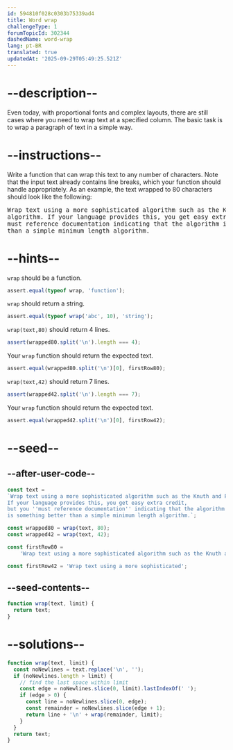 ```yaml
---
id: 594810f028c0303b75339ad4
title: Word wrap
challengeType: 1
forumTopicId: 302344
dashedName: word-wrap
lang: pt-BR
translated: true
updatedAt: '2025-09-29T05:49:25.521Z'
---
```


# --description--

Even today, with proportional fonts and complex layouts, there are still cases where you need to wrap text at a specified column. The basic task is to wrap a paragraph of text in a simple way.

# --instructions--

Write a function that can wrap this text to any number of characters. Note that the input text already contains line breaks, which your function should handle appropriately. As an example, the text wrapped to 80 characters should look like the following:

<pre>
Wrap text using a more sophisticated algorithm such as the Knuth and Plass TeX
algorithm. If your language provides this, you get easy extra credit, but you
must reference documentation indicating that the algorithm is something better
than a simple minimum length algorithm.
</pre>

# --hints--

`wrap` should be a function.

```js
assert.equal(typeof wrap, 'function');
```

`wrap` should return a string.

```js
assert.equal(typeof wrap('abc', 10), 'string');
```

`wrap(text,80)` should return 4 lines.

```js
assert(wrapped80.split('\n').length === 4);
```

Your `wrap` function should return the expected text.

```js
assert.equal(wrapped80.split('\n')[0], firstRow80);
```

`wrap(text,42)` should return 7 lines.

```js
assert(wrapped42.split('\n').length === 7);
```

Your `wrap` function should return the expected text.

```js
assert.equal(wrapped42.split('\n')[0], firstRow42);
```

# --seed--

## --after-user-code--

```js
const text =
`Wrap text using a more sophisticated algorithm such as the Knuth and Plass TeX algorithm.
If your language provides this, you get easy extra credit,
but you ''must reference documentation'' indicating that the algorithm
is something better than a simple minimum length algorithm.`;

const wrapped80 = wrap(text, 80);
const wrapped42 = wrap(text, 42);

const firstRow80 =
    'Wrap text using a more sophisticated algorithm such as the Knuth and Plass TeX';

const firstRow42 = 'Wrap text using a more sophisticated';
```

## --seed-contents--

```js
function wrap(text, limit) {
  return text;
}
```

# --solutions--

```js
function wrap(text, limit) {
  const noNewlines = text.replace('\n', '');
  if (noNewlines.length > limit) {
    // find the last space within limit
    const edge = noNewlines.slice(0, limit).lastIndexOf(' ');
    if (edge > 0) {
      const line = noNewlines.slice(0, edge);
      const remainder = noNewlines.slice(edge + 1);
      return line + '\n' + wrap(remainder, limit);
    }
  }
  return text;
}
```
